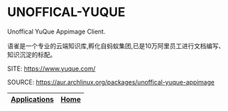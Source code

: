 # UNOFFICAL-YUQUE

 Unoffical YuQue Appimage Client.
 
 语雀是一个专业的云端知识库,孵化自蚂蚁集团,已是10万阿里员工进行文档编写、知识沉淀的标配。

 SITE: https://www.yuque.com/

 SOURCE: https://aur.archlinux.org/packages/unoffical-yuque-appimage

 | [Applications](https://portable-linux-apps.github.io/apps.html) | [Home](https://portable-linux-apps.github.io)
 | --- | --- |
